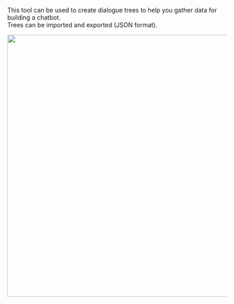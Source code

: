 This tool can be used to create dialogue trees to help you gather data for building a chatbot. <br />
Trees can be imported and exported (JSON format).

<img src="https://i.imgur.com/HAWJHRd.png" width="600">

